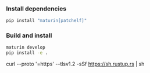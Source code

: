 ### Install dependencies

```bash
pip install "maturin[patchelf]"
```

### Build and install

```bash
maturin develop
pip install -e .
```

curl --proto '=https' --tlsv1.2 -sSf https://sh.rustup.rs | sh
